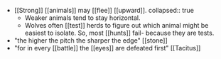 - [[Strong]] [[animals]] may [[flee]] [[upward]].
  collapsed:: true
	- Weaker animals tend to stay horizontal.
	- Wolves often [[test]] herds to figure out which animal might be easiest to isolate. So, most [[hunts]] fail- because they are tests.
- "the higher the pitch the sharper the edge" [[stone]]
- "for in every [[battle]] the [[eyes]] are defeated first" [[Tacitus]]